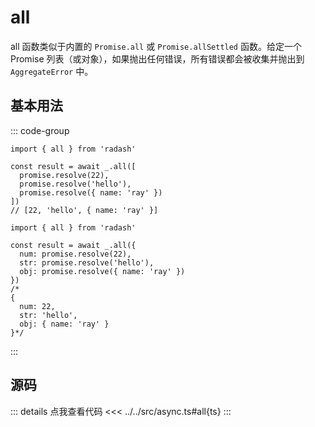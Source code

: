# all

all 函数类似于内置的 `Promise.all` 或 `Promise.allSettled` 函数。给定一个 Promise 列表（或对象），如果抛出任何错误，所有错误都会被收集并抛出到
`AggregateError` 中。

## 基本用法

::: code-group
```ts[arry.ts]
import { all } from 'radash'

const result = await _.all([
  promise.resolve(22),
  promise.resolve('hello'),
  promise.resolve({ name: 'ray' })
])
// [22, 'hello', { name: 'ray' }]
```
```ts[object.ts]
import { all } from 'radash'

const result = await _.all({
  num: promise.resolve(22),
  str: promise.resolve('hello'),
  obj: promise.resolve({ name: 'ray' })
})
/*
{
  num: 22,
  str: 'hello',
  obj: { name: 'ray' }
}*/

```
:::
## 源码

::: details 点我查看代码
<<< ../../src/async.ts#all{ts}
:::
